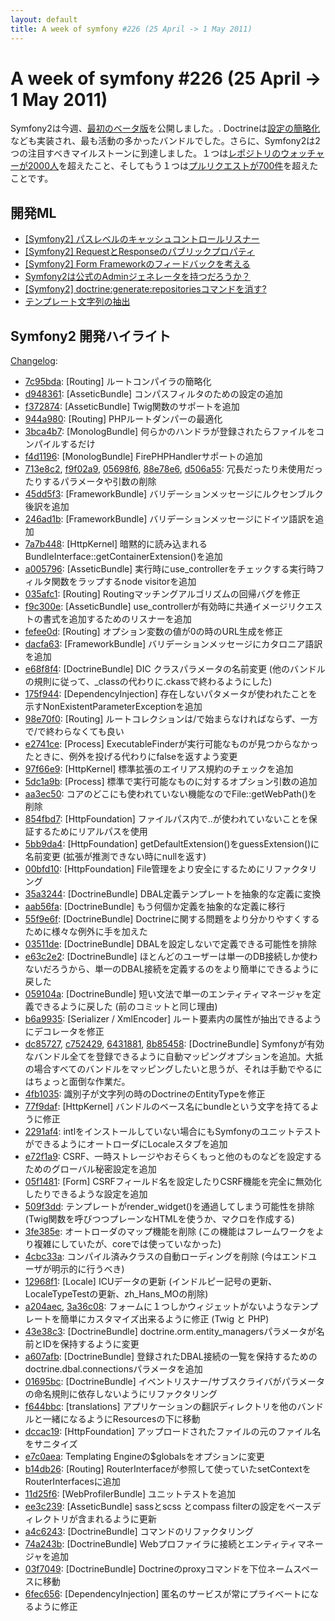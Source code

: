 ```yaml
---
layout: default
title: A week of symfony #226 (25 April -> 1 May 2011)
---
```


A week of symfony #226 (25 April -> 1 May 2011)
===============================================

Symfony2は今週、[最初のベータ版](http://symfony.com/blog/symfony2-beta1-available)を公開しました。. Doctrineは[設定の簡略化](http://symfony.com/blog/symfony2-getting-easier)なども実装され、最も活動の多かったバンドルでした。さらに、Symfony2は2つの注目すべきマイルストーンに到達しました。１つは[レポジトリのウォッチャーが2000人](https://github.com/symfony/symfony/watchers)を超えたこと、そしてもう１つは[プルリクエストが700件](https://github.com/symfony/symfony/pulls)を超えたことです。
 
開発ML
------------------------

  * [\[Symfony2\] パスレベルのキャッシュコントロールリスナー](https://groups.google.com/forum/#!topic/symfony-devs/Np0W_hDgAoQ)
  * [\[Symfony2\] RequestとResponseのパブリックプロパティ](https://groups.google.com/forum/#!topic/symfony-devs/CiJuSno85_8)
  * [\[Symfony2\] Form Frameworkのフィードバックを考える](https://groups.google.com/forum/#!topic/symfony-devs/8eEsQZ9kyeY)
  * [Symfony2は公式のAdminジェネレータを持つだろうか？](https://groups.google.com/forum/#!topic/symfony-devs/n14GBnPy1tg)
  * [\[Symfony2\] doctrine:generate:repositoriesコマンドを消す?](https://groups.google.com/forum/#!topic/symfony-devs/E7ZtxLgW1_M)
  * [テンプレート文字列の抽出](https://groups.google.com/forum/#!topic/symfony-devs/xqKHsgMnEz0)

Symfony2 開発ハイライト
-------------------------------

[Changelog](http://github.com/symfony/symfony/commits/master):

  * [7c95bda](http://github.com/symfony/symfony/commit/7c95bda751e7b54d545f4be81c09f55408bef46f "7c95bda751e7b54d545f4be81c09f55408bef46f commit on github"): \[Routing\] ルートコンパイラの簡略化
  * [d948361](http://github.com/symfony/symfony/commit/d948361ed6e5497729896688b26ccf30f9802a29 "d948361ed6e5497729896688b26ccf30f9802a29 commit on github"): \[AsseticBundle\] コンパスフィルタのための設定の追加
  * [f372874](http://github.com/symfony/symfony/commit/f3728744b497a60552aca686d58b5453a63fe031 "f3728744b497a60552aca686d58b5453a63fe031 commit on github"): \[AsseticBundle\] Twig関数のサポートを追加
  * [944a980](http://github.com/symfony/symfony/commit/944a98086ea240270e131e93034416fa17d96df2 "944a98086ea240270e131e93034416fa17d96df2 commit on github"): \[Routing\] PHPルートダンパーの最適化
  * [3bca4b7](http://github.com/symfony/symfony/commit/3bca4b73e52a849198f3681b90ec0b476cadc48e "3bca4b73e52a849198f3681b90ec0b476cadc48e commit on github"): \[MonologBundle\] 何らかのハンドラが登録されたらファイルをコンパイルするだけ
  * [f4d1196](http://github.com/symfony/symfony/commit/f4d11966665fcccaaa188af26e88f2d51460398a "f4d11966665fcccaaa188af26e88f2d51460398a commit on github"): \[MonologBundle\] FirePHPHandlerサポートの追加
  * [713e8c2](http://github.com/symfony/symfony/commit/713e8c26a6fcbb96054397d3ee6a2c3866236003 "713e8c26a6fcbb96054397d3ee6a2c3866236003 commit on github"), [f9f02a9](http://github.com/symfony/symfony/commit/f9f02a90471cc55d73ddeef9c4d4403e90ac26be "f9f02a90471cc55d73ddeef9c4d4403e90ac26be commit on github"), [05698f6](http://github.com/symfony/symfony/commit/05698f66a2ba9f83d1b3223eb12fe2bbe76296b6 "05698f66a2ba9f83d1b3223eb12fe2bbe76296b6 commit on github"), [88e78e6](http://github.com/symfony/symfony/commit/88e78e6f44636ee98c48ff3453fb3da3b9813ad3 "88e78e6f44636ee98c48ff3453fb3da3b9813ad3 commit on github"), [d506a55](http://github.com/symfony/symfony/commit/d506a55b40f53103f6759e09f645b37472e35139 "d506a55b40f53103f6759e09f645b37472e35139 commit on github"): 冗長だったり未使用だったりするパラメータや引数の削除
  * [45dd5f3](http://github.com/symfony/symfony/commit/45dd5f33ed4b6ab3a772cc8745929f243fe86383 "45dd5f33ed4b6ab3a772cc8745929f243fe86383 commit on github"): \[FrameworkBundle\] バリデーションメッセージにルクセンブルク後訳を追加
  * [246ad1b](http://github.com/symfony/symfony/commit/246ad1b03f8c10e8e072de9ba4bf37aa4b786a4c "246ad1b03f8c10e8e072de9ba4bf37aa4b786a4c commit on github"): \[FrameworkBundle\] バリデーションメッセージにドイツ語訳を追加
  * [7a7b448](http://github.com/symfony/symfony/commit/7a7b448680a0a8321f3f4ab0840b4004aea9a57d "7a7b448680a0a8321f3f4ab0840b4004aea9a57d commit on github"): \[HttpKernel\] 暗黙的に読み込まれるBundleInterface::getContainerExtension()を追加
  * [a005796](http://github.com/symfony/symfony/commit/a005796d3b55b05a59cd86d49180a9283f4093c5 "a005796d3b55b05a59cd86d49180a9283f4093c5 commit on github"): \[AsseticBundle\] 実行時にuse_controllerをチェックする実行時フィルタ関数をラップするnode visitorを追加
  * [035afc1](http://github.com/symfony/symfony/commit/035afc1f4e9dccab7d51614d3a55cfd70052e365 "035afc1f4e9dccab7d51614d3a55cfd70052e365 commit on github"): \[Routing\] Routingマッチングアルゴリズムの回帰バグを修正
  * [f9c300e](http://github.com/symfony/symfony/commit/f9c300e8db3d2edf65481884243133f1e34b5f6c "f9c300e8db3d2edf65481884243133f1e34b5f6c commit on github"): \[AsseticBundle\] use_controllerが有効時に共通イメージリクエストの書式を追加するためのリスナーを追加
  * [fefee0d](http://github.com/symfony/symfony/commit/fefee0d5e5b3d2f497b491c2b3be21f25ff77bae "fefee0d5e5b3d2f497b491c2b3be21f25ff77bae commit on github"): \[Routing\] オプション変数の値が0の時のURL生成を修正
  * [dacfa63](http://github.com/symfony/symfony/commit/dacfa633f669e1bc5a915480636df95018060dde "dacfa633f669e1bc5a915480636df95018060dde commit on github"): \[FrameworkBundle\] バリデーションメッセージにカタロニア語訳を追加
  * [e68f8f4](http://github.com/symfony/symfony/commit/e68f8f40b9d00db67c4cb8ca23fdd9b907109925 "e68f8f40b9d00db67c4cb8ca23fdd9b907109925 commit on github"): \[DoctrineBundle\] DIC クラスパラメータの名前変更 (他のバンドルの規則に従って、_classの代わりに.ckassで終わるようにした)
  * [175f944](http://github.com/symfony/symfony/commit/175f944f93c8d515627173a5fea792da956198bf "175f944f93c8d515627173a5fea792da956198bf commit on github"): \[DependencyInjection\] 存在しないパタメータが使われたことを示すNonExistentParameterExceptionを追加
  * [98e70f0](http://github.com/symfony/symfony/commit/98e70f0963b4709d89aeba64646ce328a45c7483 "98e70f0963b4709d89aeba64646ce328a45c7483 commit on github"): \[Routing\] ルートコレクションは/で始まらなければならず、一方で/で終わらなくても良い
  * [e2741ce](http://github.com/symfony/symfony/commit/e2741cefc464d3c9f17f971eb3431771849cea31 "e2741cefc464d3c9f17f971eb3431771849cea31 commit on github"): \[Process\] ExecutableFinderが実行可能なものが見つからなかったときに、例外を投げる代わりにfalseを返すよう変更
  * [97f66e9](http://github.com/symfony/symfony/commit/97f66e93ac78a2f775c67ff38bb362b1e65da1d8 "97f66e93ac78a2f775c67ff38bb362b1e65da1d8 commit on github"): \[HttpKernel\] 標準拡張のエイリアス規約のチェックを追加
  * [5dc1a9b](http://github.com/symfony/symfony/commit/5dc1a9bb587bea497ad07d76bd697b14a400525d "5dc1a9bb587bea497ad07d76bd697b14a400525d commit on github"): \[Process\] 標準で実行可能なものに対するオプション引数の追加
  * [aa3ec50](http://github.com/symfony/symfony/commit/aa3ec504ae1717d95e00b341a2597a5a006ffc53 "aa3ec504ae1717d95e00b341a2597a5a006ffc53 commit on github"): コアのどこにも使われていない機能なのでFile::getWebPath()を削除
  * [854fbd7](http://github.com/symfony/symfony/commit/854fbd7f68ce57b60c84340201ee704c707b5c34 "854fbd7f68ce57b60c84340201ee704c707b5c34 commit on github"): \[HttpFoundation\] ファイルパス内で..が使われていないことを保証するためにリアルパスを使用
  * [5bb9da4](http://github.com/symfony/symfony/commit/5bb9da4b6df5a4e7e6b72a2aeccf04955c00f7b0 "5bb9da4b6df5a4e7e6b72a2aeccf04955c00f7b0 commit on github"): \[HttpFoundation\] getDefaultExtension()をguessExtension()に名前変更 (拡張が推測できない時にnullを返す)
  * [00bfd10](http://github.com/symfony/symfony/commit/00bfd10ca95cdd4ce47473af2b52384180affb6d "00bfd10ca95cdd4ce47473af2b52384180affb6d commit on github"): \[HttpFoundation\] File管理をより安全にするためにリファクタリング
  * [35a3244](http://github.com/symfony/symfony/commit/35a32440c79ea56c270c43ccf94d1c41d3276d84 "35a32440c79ea56c270c43ccf94d1c41d3276d84 commit on github"): \[DoctrineBundle\] DBAL定義テンプレートを抽象的な定義に変換
  * [aab56fa](http://github.com/symfony/symfony/commit/aab56fa91eb06dcc489f09701d2c953be0a00a7d "aab56fa91eb06dcc489f09701d2c953be0a00a7d commit on github"): \[DoctrineBundle\] もう何個か定義を抽象的な定義に移行
  * [55f9e6f](http://github.com/symfony/symfony/commit/55f9e6fb9928b95420fd330b17145972c071a00b "55f9e6fb9928b95420fd330b17145972c071a00b commit on github"): \[DoctrineBundle\] Doctrineに関する問題をより分かりやすくするために様々な例外に手を加えた
  * [03511de](http://github.com/symfony/symfony/commit/03511dea5c28336b5bba3481eb9d1dab4b0aaa76 "03511dea5c28336b5bba3481eb9d1dab4b0aaa76 commit on github"): \[DoctrineBundle\] DBALを設定しないで定義できる可能性を排除
  * [e63c2e2](http://github.com/symfony/symfony/commit/e63c2e2315d749064712a30768f8b85c855c41b2 "e63c2e2315d749064712a30768f8b85c855c41b2 commit on github"): \[DoctrineBundle\] ほとんどのユーザーは単一のDB接続しか使わないだろうから、単一のDBAL接続を定義するのをより簡単にできるように戻した
  * [059104a](http://github.com/symfony/symfony/commit/059104a9e76b52357ec03391a1f98ba5f6a57e88 "059104a9e76b52357ec03391a1f98ba5f6a57e88 commit on github"): \[DoctrineBundle\] 短い文法で単一のエンティティマネージャを定義できるように戻した (前のコミットと同じ理由)
  * [b6a9935](http://github.com/symfony/symfony/commit/b6a9935314d4a8c2b43dfbeb729a78f41cdeac59 "b6a9935314d4a8c2b43dfbeb729a78f41cdeac59 commit on github"): \[Serializer / XmlEncoder\] ルート要素内の属性が抽出できるようにデコレータを修正
  * [dc85727](http://github.com/symfony/symfony/commit/dc85727b5aade5a5e9e817ab882226da06a4e598 "dc85727b5aade5a5e9e817ab882226da06a4e598 commit on github"), [c752429](http://github.com/symfony/symfony/commit/c752429d7cb63c74673e576b357a1069d962db3b "c752429d7cb63c74673e576b357a1069d962db3b commit on github"), [6431881](http://github.com/symfony/symfony/commit/6431881754dc5043c4c434177f97f1d4d31f1f31 "6431881754dc5043c4c434177f97f1d4d31f1f31 commit on github"), [8b85458](http://github.com/symfony/symfony/commit/8b8545895f52da456b249416c9d8677710bfeafa "8b8545895f52da456b249416c9d8677710bfeafa commit on github"): \[DoctrineBundle\] Symfonyが有効なバンドル全てを登録できるように自動マッピングオプションを追加。大抵の場合すべてのバンドルをマッピングしたいと思うが、それは手動でやるにはちょっと面倒な作業だ。
  * [4fb1035](http://github.com/symfony/symfony/commit/4fb1035578f0e475673c1d1b7ae489a1447186e7 "4fb1035578f0e475673c1d1b7ae489a1447186e7 commit on github"): 識別子が文字列の時のDoctrineのEntityTypeを修正
  * [77f9daf](http://github.com/symfony/symfony/commit/77f9daf37450af3a7cff2431fd5d2d5a5d4ab22f "77f9daf37450af3a7cff2431fd5d2d5a5d4ab22f commit on github"): \[HttpKernel\] バンドルのベース名にbundleという文字を持てるように修正
  * [2291af4](http://github.com/symfony/symfony/commit/2291af41c527af635f2b9161e16c91ff7cb08d0b "2291af41c527af635f2b9161e16c91ff7cb08d0b commit on github"): intlをインストールしていない場合にもSymfonyのユニットテストができるようにオートローダにLocaleスタブを追加
  * [e72f1a9](http://github.com/symfony/symfony/commit/e72f1a98737b8b444d0c4738b0aedab084a1a9d5 "e72f1a98737b8b444d0c4738b0aedab084a1a9d5 commit on github"): CSRF、一時ストレージやおそらくもっと他のものなどを設定するためのグローバル秘密設定を追加
  * [05f1481](http://github.com/symfony/symfony/commit/05f1481c6a22b531ddc049ef6b63b8827c4e19cd "05f1481c6a22b531ddc049ef6b63b8827c4e19cd commit on github"): \[Form\] CSRFフィールド名を設定したりCSRF機能を完全に無効化したりできるような設定を追加
  * [509f3dd](http://github.com/symfony/symfony/commit/509f3dd45424d77afddc47591e8cd149eb4a9790 "509f3dd45424d77afddc47591e8cd149eb4a9790 commit on github"): テンプレートがrender_widget()を通過してしまう可能性を排除 (Twig関数を呼びつつプレーンなHTMLを使うか、マクロを作成する)
  * [3fe385e](http://github.com/symfony/symfony/commit/3fe385e4fba4b167b0925defc062c4a0f977051d "3fe385e4fba4b167b0925defc062c4a0f977051d commit on github"): オートローダのマップ機能を削除 (この機能はフレームワークをより複雑にしていたが、coreでは使っていなかった)
  * [4cbc33a](http://github.com/symfony/symfony/commit/4cbc33a7859ca5dabc2063959a09cef22044ca96 "4cbc33a7859ca5dabc2063959a09cef22044ca96 commit on github"): コンパイル済みクラスの自動ローディングを削除 (今はエンドユーザが明示的に行うべき)
  * [12968f1](http://github.com/symfony/symfony/commit/12968f144c40bc4936079adbaeb5601265fa5713 "12968f144c40bc4936079adbaeb5601265fa5713 commit on github"): \[Locale\] ICUデータの更新 (インドルピー記号の更新、LocaleTypeTestの更新、zh_Hans_MOの削除)
  * [a204aec](http://github.com/symfony/symfony/commit/a204aec08b711cd6b39a80c6c74e19584b9e3d32 "a204aec08b711cd6b39a80c6c74e19584b9e3d32 commit on github"), [3a36c08](http://github.com/symfony/symfony/commit/3a36c08d8eb86b5aeefe60a26d50d67f42ce35ea "3a36c08d8eb86b5aeefe60a26d50d67f42ce35ea commit on github"): フォームに１つしかウィジェットがないようなテンプレートを簡単にカスタマイズ出来るように修正 (Twig と PHP)
  * [43e38c3](http://github.com/symfony/symfony/commit/43e38c3ba4505a2aa9b93f1611736bb512757a60 "43e38c3ba4505a2aa9b93f1611736bb512757a60 commit on github"): \[DoctrineBundle\] doctrine.orm.entity_managersパラメータが名前とIDを保持するように変更
  * [a607afb](http://github.com/symfony/symfony/commit/a607afb8d243953b8aeb647103430b642127cd16 "a607afb8d243953b8aeb647103430b642127cd16 commit on github"): \[DoctrineBundle\] 登録されたDBAL接続の一覧を保持するためのdoctrine.dbal.connectionsパラメータを追加
  * [01695bc](http://github.com/symfony/symfony/commit/01695bc654a8c1c8c997c87330b4c6481ea17e69 "01695bc654a8c1c8c997c87330b4c6481ea17e69 commit on github"): \[DoctrineBundle\] イベントリスナー/サブスクライバがパラメータの命名規則に依存しないようにリファクタリング
  * [f644bbc](http://github.com/symfony/symfony/commit/f644bbc0271dbef4444b84bd27bc734cbfd752db "f644bbc0271dbef4444b84bd27bc734cbfd752db commit on github"): \[translations\] アプリケーションの翻訳ディレクトリを他のバンドルと一緒になるようにResourcesの下に移動
  * [dccac19](http://github.com/symfony/symfony/commit/dccac192d6cd54ffbdcd549dbb3c08c397e367de "dccac192d6cd54ffbdcd549dbb3c08c397e367de commit on github"): \[HttpFoundation\] アップロードされたファイルの元のファイル名をサニタイズ
  * [e7c0aea](http://github.com/symfony/symfony/commit/e7c0aea5871acf405d6925660e13ec29bc875097 "e7c0aea5871acf405d6925660e13ec29bc875097 commit on github"): Templating Engineの$globalsをオプションに変更
  * [b14db26](http://github.com/symfony/symfony/commit/b14db26062f55fb3efec614cdd0c174dea0029e9 "b14db26062f55fb3efec614cdd0c174dea0029e9 commit on github"): \[Routing\] RouterInterfaceが参照して使っていたsetContextをRouterInterfacesに追加
  * [11d25f6](http://github.com/symfony/symfony/commit/11d25f61e87c12f42c1c50940136bf1461cfcd52 "11d25f61e87c12f42c1c50940136bf1461cfcd52 commit on github"): \[WebProfilerBundle\] ユニットテストを追加
  * [ee3c239](http://github.com/symfony/symfony/commit/ee3c239d123589da5f087f780c5378b1f1d3ba05 "ee3c239d123589da5f087f780c5378b1f1d3ba05 commit on github"): \[AsseticBundle\] sassとscss とcompass filterの設定をベースディレクトリが含まれるように更新
  * [a4c6243](http://github.com/symfony/symfony/commit/a4c62437437a8772e427688b063378db9c8f74c5 "a4c62437437a8772e427688b063378db9c8f74c5 commit on github"): \[DoctrineBundle\] コマンドのリファクタリング
  * [74a243b](http://github.com/symfony/symfony/commit/74a243bdd60a17a87e5f23d2f48d73439bf0b424 "74a243bdd60a17a87e5f23d2f48d73439bf0b424 commit on github"): \[DoctrineBundle\] Webプロファイラに接続とエンティティマネージャを追加
  * [03f7049](http://github.com/symfony/symfony/commit/03f7049c7eb6dd2c8c19ba2c20d40a50e5496095 "03f7049c7eb6dd2c8c19ba2c20d40a50e5496095 commit on github"): \[DoctrineBundle\] Doctrineのproxyコマンドを下位ネームスペースに移動
  * [6fec656](http://github.com/symfony/symfony/commit/6fec6562390d7fbec72f038ac9ea281e5529eadb "6fec6562390d7fbec72f038ac9ea281e5529eadb commit on github"): \[DependencyInjection\] 匿名のサービスが常にプライベートになるように修正
